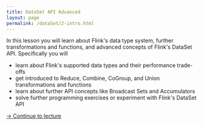 ```yaml
---
title: DataSet API Advanced
layout: page
permalink: /dataSet/2-intro.html
---
```


In this lesson you will learn about Flink's data type system, further transformations and functions, and advanced concepts of Flink's DataSet API. Specifically you will

- learn about Flink's supported data types and their performance trade-offs
- get introduced to Reduce, Combine, CoGroup, and Union transformations and functions
- learn about further API concepts like Broadcast Sets and Accumulators
- solve further programming exercises or experiment with Flink's DataSet API

[-> Continue to lecture]({{site.baseurl}}/dataSet/2-slides.html)